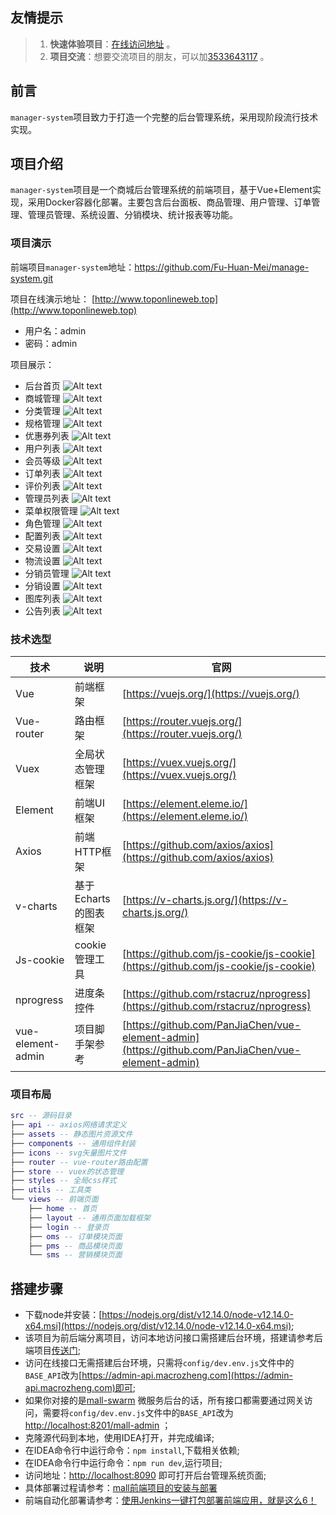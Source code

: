 ## 友情提示

> 1. **快速体验项目**：[在线访问地址](http://www.toponlineweb.top) 。
> 2. **项目交流**：想要交流项目的朋友，可以加[3533643117](#QQ号) 。
> 
## 前言

`manager-system`项目致力于打造一个完整的后台管理系统，采用现阶段流行技术实现。

## 项目介绍

`manager-system`项目是一个商城后台管理系统的前端项目，基于Vue+Element实现，采用Docker容器化部署。主要包含后台面板、商品管理、用户管理、订单管理、管理员管理、系统设置、分销模块、统计报表等功能。

### 项目演示

前端项目`manager-system`地址：https://github.com/Fu-Huan-Mei/manage-system.git

项目在线演示地址： [http://www.toponlineweb.top](http://www.toponlineweb.top)  
- 用户名：admin
- 密码：admin

项目展示：
- 后台首页
![Alt text](image-2.png)
- 商城管理
![Alt text](image-3.png)
- 分类管理
![Alt text](image-5.png)
- 规格管理
![Alt text](image-6.png)
- 优惠券列表
![Alt text](image-7.png)
- 用户列表
![Alt text](image-8.png)
- 会员等级
![Alt text](image-9.png)
- 订单列表
![Alt text](image-10.png) 
- 评价列表
![Alt text](image-11.png)
- 管理员列表
![Alt text](image-12.png)
- 菜单权限管理
![Alt text](image-13.png)
- 角色管理
![Alt text](image-14.png)
- 配置列表
![Alt text](image-15.png)
- 交易设置
![Alt text](image-16.png)
- 物流设置
![Alt text](image-17.png) 
- 分销员管理
![Alt text](image-18.png) 
- 分销设置
![Alt text](image-19.png) 
- 图库列表
![Alt text](image-20.png)
- 公告列表
![Alt text](image-21.png)

### 技术选型

| 技术              | 说明                  | 官网                                                         |
| ----------------- | --------------------- | ------------------------------------------------------------ |
| Vue               | 前端框架              | [https://vuejs.org/](https://vuejs.org/)                     |
| Vue-router        | 路由框架              | [https://router.vuejs.org/](https://router.vuejs.org/)       |
| Vuex              | 全局状态管理框架      | [https://vuex.vuejs.org/](https://vuex.vuejs.org/)           |
| Element           | 前端UI框架            | [https://element.eleme.io/](https://element.eleme.io/)       |
| Axios             | 前端HTTP框架          | [https://github.com/axios/axios](https://github.com/axios/axios) |
| v-charts          | 基于Echarts的图表框架 | [https://v-charts.js.org/](https://v-charts.js.org/)         |
| Js-cookie         | cookie管理工具        | [https://github.com/js-cookie/js-cookie](https://github.com/js-cookie/js-cookie) |
| nprogress         | 进度条控件            | [https://github.com/rstacruz/nprogress](https://github.com/rstacruz/nprogress) |
| vue-element-admin | 项目脚手架参考        | [https://github.com/PanJiaChen/vue-element-admin](https://github.com/PanJiaChen/vue-element-admin) |

### 项目布局

``` lua
src -- 源码目录
├── api -- axios网络请求定义
├── assets -- 静态图片资源文件
├── components -- 通用组件封装
├── icons -- svg矢量图片文件
├── router -- vue-router路由配置
├── store -- vuex的状态管理
├── styles -- 全局css样式
├── utils -- 工具类
└── views -- 前端页面
    ├── home -- 首页
    ├── layout -- 通用页面加载框架
    ├── login -- 登录页
    ├── oms -- 订单模块页面
    ├── pms -- 商品模块页面
    └── sms -- 营销模块页面
```

## 搭建步骤
- 下载node并安装：[https://nodejs.org/dist/v12.14.0/node-v12.14.0-x64.msi](https://nodejs.org/dist/v12.14.0/node-v12.14.0-x64.msi);
- 该项目为前后端分离项目，访问本地访问接口需搭建后台环境，搭建请参考后端项目[传送门](https://github.com/macrozheng/mall);
- 访问在线接口无需搭建后台环境，只需将`config/dev.env.js`文件中的`BASE_API`改为[https://admin-api.macrozheng.com](https://admin-api.macrozheng.com)即可;
- 如果你对接的是[mall-swarm](https://github.com/macrozheng/mall-swarm) 微服务后台的话，所有接口都需要通过网关访问，需要将`config/dev.env.js`文件中的`BASE_API`改为[http://localhost:8201/mall-admin](http://localhost:8201/mall-admin) ；
- 克隆源代码到本地，使用IDEA打开，并完成编译;
- 在IDEA命令行中运行命令：`npm install`,下载相关依赖;
- 在IDEA命令行中运行命令：`npm run dev`,运行项目;
- 访问地址：[http://localhost:8090](http://localhost:8090) 即可打开后台管理系统页面;
- 具体部署过程请参考：[mall前端项目的安装与部署](https://www.macrozheng.com/mall/deploy/mall_deploy_web.html)
- 前端自动化部署请参考：[使用Jenkins一键打包部署前端应用，就是这么6！](https://www.macrozheng.com/mall/reference/jenkins_vue.html)

